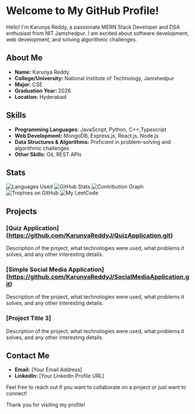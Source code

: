 # Welcome to My GitHub Profile!

Hello! I'm Karunya Reddy, a passionate MERN Stack Developer and DSA enthusiast from NIT Jamshedpur. I am excited about software development, web development, and solving algorithmic challenges.

## About Me

- **Name:** Karunya Reddy
- **College/University:** National Institute of Technology, Jamshedpur
- **Major:** CSE
- **Graduation Year:** 2026
- **Location:** Hyderabad


## Skills

- **Programming Languages:** JavaScript, Python, C++,Typescript
- **Web Development:** MongoDB, Express.js, React.js, Node.js
- **Data Structures & Algorithms:** Proficient in problem-solving and algorithmic challenges
- **Other Skills:** Git,  REST APIs

## Stats

![Languages Used](https://github-readme-stats.vercel.app/api/top-langs/?username=KarunyaReddyJ&layout=compact)
![GitHub Stats](https://github-readme-stats.vercel.app/api?username=KarunyaReddyJ)
![Contribution Graph](https://github-readme-activity-graph.vercel.app/graph?username=KarunyaReddyJ&theme=dracula)
![Trophies on GitHub](https://github-profile-trophy.vercel.app/?username=KarunyaReddyJ&theme=onedark)
![My LeetCode](https://leetcard.jacoblin.cool/karunya_kumar?theme=dark&font=Titillium%20Web&ext=contest)
## Projects

### [Quiz Application] (https://github.com/KarunyaReddyJ/QuizApplication.git)
Description of the project, what technologies were used, what problems it solves, and any other interesting details.

### [Simple Social Media Application] (https://github.com/KarunyaReddyJ/SocialMediaApplication.git)
Description of the project, what technologies were used, what problems it solves, and any other interesting details.

### [Project Title 3]
Description of the project, what technologies were used, what problems it solves, and any other interesting details.

## Contact Me

- **Email:** [Your Email Address]
- **LinkedIn:** [Your LinkedIn Profile URL]

Feel free to reach out if you want to collaborate on a project or just want to connect!


Thank you for visiting my profile!
